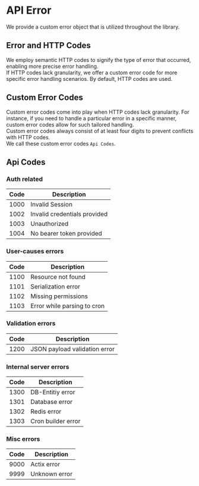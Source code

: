# API Error

We provide a custom error object that is utilized throughout the library.

## Error and HTTP Codes

We employ semantic HTTP codes to signify the type of error that occurred, enabling more precise error handling.
<br>
If HTTP codes lack granularity, we offer a custom error code for more specific error handling scenarios. By default,
HTTP codes are used.

## Custom Error Codes

Custom error codes come into play when HTTP codes lack granularity. For instance, if you need to handle a particular
error in a specific manner, custom error codes allow for such tailored handling.
<br>
Custom error codes always consist of at least four digits to prevent conflicts with HTTP codes.
<br>
We call these custom error codes `Api Codes`.

## Api Codes

### Auth related

| Code | Description                  |
|------|------------------------------|
| 1000 | Invalid Session              |
| 1002 | Invalid credentials provided |
| 1003 | Unauthorized                 |
| 1004 | No bearer token provided     |

### User-causes errors

| Code | Description                 |
|------|-----------------------------|
| 1100 | Resource not found          |
| 1101 | Serialization error         |
| 1102 | Missing permissions         |
| 1103 | Error while parsing to cron |

### Validation errors

| Code | Description                   |
|------|-------------------------------|
| 1200 | JSON payload validation error | 

### Internal server errors

| Code | Description        |
|------|--------------------|
| 1300 | DB-Entitiy error   |
| 1301 | Database error     |
| 1302 | Redis error        |
| 1303 | Cron builder error |

### Misc errors

| Code | Description   |
|------|---------------|
| 9000 | Actix error   |
| 9999 | Unknown error |
